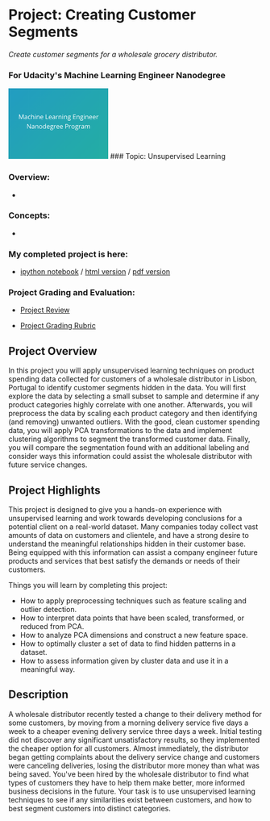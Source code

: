 # Project: Creating Customer Segments
*Create customer segments for a wholesale grocery distributor.*
### For Udacity's Machine Learning Engineer Nanodegree
<img src="https://github.com/jamesdellinger/machine_learning_nanodegree_customer_segments_project/blob/master/mlndlogo.png" height="140">
### Topic: Unsupervised Learning

### Overview:

*

### Concepts:

*

### My completed project is here:

* [ipython notebook](https://github.com/jamesdellinger/machine_learning_nanodegree_customer_segments_project/blob/master/customer_segments.ipynb) / [html version](http://htmlpreview.github.com/?https://github.com/jamesdellinger/machine_learning_nanodegree_customer_segments_project/blob/master/report.html) / [pdf version](https://github.com/jamesdellinger/machine_learning_nanodegree_customer_segments_project/blob/master/customer_segments.pdf)

### Project Grading and Evaluation:

* [Project Review](https://github.com/jamesdellinger/machine_learning_nanodegree_customer_segments_project/blob/master/customer_segments_project_review.pdf)

* [Project Grading Rubric](https://github.com/jamesdellinger/machine_learning_nanodegree_customer_segments_project/blob/master/customer_segments_project_grading_rubric.pdf)

## Project Overview
In this project you will apply unsupervised learning techniques on product spending data collected for customers of a wholesale distributor in Lisbon, Portugal to identify customer segments hidden in the data. You will first explore the data by selecting a small subset to sample and determine if any product categories highly correlate with one another. Afterwards, you will preprocess the data by scaling each product category and then identifying (and removing) unwanted outliers. With the good, clean customer spending data, you will apply PCA transformations to the data and implement clustering algorithms to segment the transformed customer data. Finally, you will compare the segmentation found with an additional labeling and consider ways this information could assist the wholesale distributor with future service changes.

## Project Highlights
This project is designed to give you a hands-on experience with unsupervised learning and work towards developing conclusions for a potential client on a real-world dataset. Many companies today collect vast amounts of data on customers and clientele, and have a strong desire to understand the meaningful relationships hidden in their customer base. Being equipped with this information can assist a company engineer future products and services that best satisfy the demands or needs of their customers.

Things you will learn by completing this project:

- How to apply preprocessing techniques such as feature scaling and outlier detection.
- How to interpret data points that have been scaled, transformed, or reduced from PCA.
- How to analyze PCA dimensions and construct a new feature space.
- How to optimally cluster a set of data to find hidden patterns in a dataset.
- How to assess information given by cluster data and use it in a meaningful way.

## Description
A wholesale distributor recently tested a change to their delivery method for some customers, by moving from a morning delivery service five days a week to a cheaper evening delivery service three days a week. Initial testing did not discover any significant unsatisfactory results, so they implemented the cheaper option for all customers. Almost immediately, the distributor began getting complaints about the delivery service change and customers were canceling deliveries, losing the distributor more money than what was being saved. You've been hired by the wholesale distributor to find what types of customers they have to help them make better, more informed business decisions in the future. Your task is to use unsupervised learning techniques to see if any similarities exist between customers, and how to best segment customers into distinct categories.
